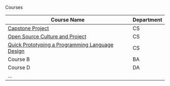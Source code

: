 Courses


| Course Name | Department |
| ------------- | ------------- |
[Capstone Project](https://github.com/demo-school/capstone-projects) | CS |
[Open Source Culture and Project](https://github.com/demo-school/open_source_culture_and_projects) | CS |
[Quick Prototyping a Programming Language Design](https://github.com/demo-school/quick_prototyping_program_language_design) | CS
Course B | BA
Course D | DA
... |

